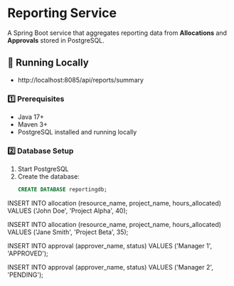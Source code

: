 # Reporting Service

A Spring Boot service that aggregates reporting data from **Allocations** and **Approvals** stored in PostgreSQL.

## 🚀 Running Locally
- http://localhost:8085/api/reports/summary

### 1️⃣ Prerequisites
- Java 17+
- Maven 3+
- PostgreSQL installed and running locally

### 2️⃣ Database Setup

1. Start PostgreSQL
2. Create the database:
   ```sql
   CREATE DATABASE reportingdb;
INSERT INTO allocation (resource_name, project_name, hours_allocated)
VALUES ('John Doe', 'Project Alpha', 40);

INSERT INTO allocation (resource_name, project_name, hours_allocated)
VALUES ('Jane Smith', 'Project Beta', 35);

INSERT INTO approval (approver_name, status)
VALUES ('Manager 1', 'APPROVED');

INSERT INTO approval (approver_name, status)
VALUES ('Manager 2', 'PENDING');


